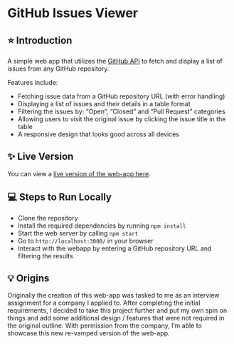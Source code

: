 # GitHub Issues Viewer

## :star: Introduction 
A simple web app that utilizes the [GitHub API](https://docs.github.com/en/free-pro-team@latest/rest) to fetch and display a list of issues from any GitHub repository.

Features include:
- Fetching issue data from a GitHub repository URL (with error handling)
- Displaying a list of issues and their details in a table format
- Filtering the issues by: “Open”, “Closed” and “Pull Request” categories
- Allowing users to visit the original issue by clicking the issue title in the table
- A responsive design that looks good across all devices

## :sparkles: Live Version
You can view a [live version of the web-app here](https://scheng20.github.io/github-issues-viewer/). 

## :computer: Steps to Run Locally
- Clone the repository
- Install the required dependencies by running `npm install`
- Start the web server by calling `npm start`
- Go to `http://localhost:3000/` in your browser
- Interact with the webapp by entering a GitHub repository URL and filtering the results

## :bulb: Origins
Originally the creation of this web-app was tasked to me as an interview assignment for a company I applied to. After completing the initial requirements, I decided to take this project further and put my own spin on things and add some additional design / features that were not required in the original outline. With permission from the company, I’m able to showcase this new re-vamped version of the web-app.
